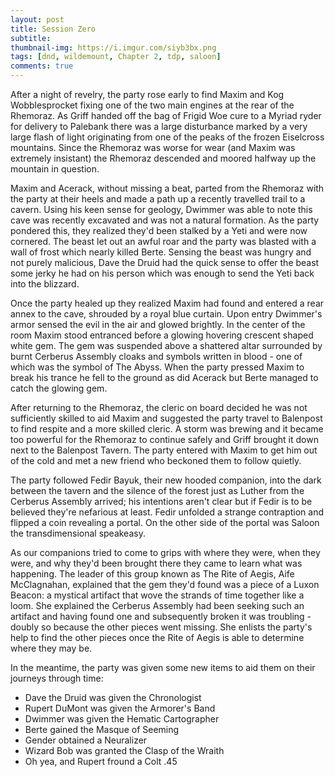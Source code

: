```yaml
---
layout: post
title: Session Zero
subtitle: 
thumbnail-img: https://i.imgur.com/siyb3bx.png
tags: [dnd, wildemount, Chapter 2, tdp, saloon]
comments: true
--- 
```

 

After a night of revelry, the party rose early to find Maxim and Kog Wobblesprocket fixing one of the two main engines at the rear of the Rhemoraz. As Griff handed off the bag of Frigid Woe cure to a Myriad ryder for delivery to Palebank there was a large disturbance marked by a very large flash of light originating from one of the peaks of the frozen Eiselcross mountains. Since the Rhemoraz was worse for wear (and Maxim was extremely insistant) the Rhemoraz descended and moored halfway up the mountain in question.

Maxim and Acerack, without missing a beat, parted from the Rhemoraz with the party at their heels and made a path up a recently travelled trail to a cavern. Using his keen sense for geology, Dwimmer was able to note this cave was recently excavated and was not a natural formation. As the party pondered this, they realized they'd been stalked by a Yeti and were now cornered. The beast let out an awful roar and the party was blasted with a wall of frost which nearly killed Berte. Sensing the beast was hungry and not purely malicious, Dave the Druid had the quick sense to offer the beast some jerky he had on his person which was enough to send the Yeti back into the blizzard.

Once the party healed up they realized Maxim had found and entered a rear annex to the cave, shrouded by a royal blue curtain. Upon entry Dwimmer's armor sensed the evil in the air and glowed brightly. In the center of the room Maxim stood entranced before a glowing hovering crescent shaped white gem. The gem was suspended above a shattered altar surrounded by burnt Cerberus Assembly cloaks and symbols written in blood - one of which was the symbol of The Abyss. When the party pressed Maxim to break his trance he fell to the ground as did Acerack but Berte managed to catch the glowing gem.

After returning to the Rhemoraz, the cleric on board decided he was not sufficiently skilled to aid Maxim and suggested the party travel to Balenpost to find respite and a more skilled cleric. A storm was brewing and it became too powerful for the Rhemoraz to continue safely and Griff brought it down next to the Balenpost Tavern. The party entered with Maxim to get him out of the cold and met a new friend who beckoned them to follow quietly.

The party followed Fedir Bayuk, their new hooded companion, into the dark between the tavern and the silence of the forest just as Luther from the Cerberus Assembly arrived; his intentions aren't clear but if Fedir is to be believed they're nefarious at least. Fedir unfolded a strange contraption and flipped a coin revealing a portal. On the other side of the portal was Saloon the transdimensional speakeasy.

As our companions tried to come to grips with where they were, when they were, and why they'd been brought there they came to learn what was happening. The leader of this group known as The Rite of Aegis, Aife McClagnahan, explained that the gem they'd found was a piece of a Luxon Beacon: a mystical artifact that wove the strands of time together like a loom. She explained the Cerberus Assembly had been seeking such an artifact and having found one and subsequently broken it was troubling - doubly so because the other pieces went missing. She enlists the party's help to find the other pieces once the Rite of Aegis is able to determine where they may be.

In the meantime, the party was given some new items to aid them on their journeys through time:
- Dave the Druid was given the Chronologist
- Rupert DuMont was given the Armorer's Band
- Dwimmer was given the Hematic Cartographer
- Berte gained the Masque of Seeming
- Gender obtained a Neuralizer
- Wizard Bob was granted the Clasp of the Wraith
- Oh yea, and Rupert fround a Colt .45


